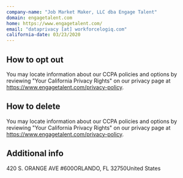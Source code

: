 ```yaml
---
company-name: "Job Market Maker, LLC dba Engage Talent"
domain: engagetalent.com
home: https://www.engagetalent.com/
email: "dataprivacy [at] workforcelogiq.com"
california-date: 03/23/2020
---
```

## How to opt out


You may locate information about our CCPA policies and options by reviewing "Your California Privacy Rights" on our privacy page at https://www.engagetalent.com/privacy-policy.

## How to delete


You may locate information about our CCPA policies and options by reviewing "Your California Privacy Rights" on our privacy page at https://www.engagetalent.com/privacy-policy.

## Additional info




420 S. ORANGE AVE #600ORLANDO, FL 32750United States













